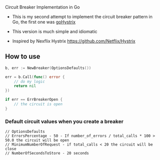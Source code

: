 Circuit Breaker Implementation in Go 

* This is my second attempt to implement the circuit breaker pattern in Go, the first one was [goHystrix](https://github.com/dahernan/goHystrix)

* This version is much simple and idiomatic

* Inspired by Nexflix Hystrix https://github.com/Netflix/Hystrix

How to use
----------

```go
b, err := NewBreaker(OptionsDefaults())

err = b.Call(func() error {
	// do my logic
	return nil
})

if err == ErrBreakerOpen {
	// the circuit is open
}

```

### Default circuit values when you create a breaker
```
// OptionsDefaults
// ErrorsPercentage - 50 - If number_of_errors / total_calls * 100 > 50.0 the circuit will be open
// MinimumNumberOfRequest - if total_calls < 20 the circuit will be close
// NumberOfSecondsToStore - 20 seconds
```
